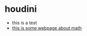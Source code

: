 # houdini

* this is a test
* [this is some webpage about math](https://www.siggraph.org/education/materials/HyperGraph/modeling/mod_tran/2drota.htm)
